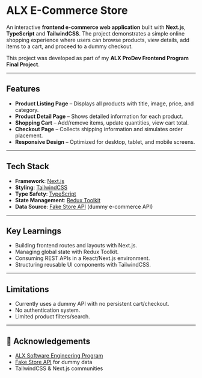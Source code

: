 # ALX E-Commerce Store

An interactive **frontend e-commerce web application** built with **Next.js**, **TypeScript** and **TailwindCSS**. The project demonstrates a simple online shopping experience where users can browse products, view details, add items to a cart, and proceed to a dummy checkout.

This project was developed as part of my **ALX ProDev Frontend Program Final Project**.

---

## Features

- **Product Listing Page** – Displays all products with title, image, price, and category.
- **Product Detail Page** – Shows detailed information for each product.
- **Shopping Cart** – Add/remove items, update quantities, view cart total.
- **Checkout Page** – Collects shipping information and simulates order placement.
- **Responsive Design** – Optimized for desktop, tablet, and mobile screens.

---

## Tech Stack

- **Framework**: [Next.js](https://nextjs.org/)
- **Styling**: [TailwindCSS](https://tailwindcss.com/)
- **Type Safety**: [TypeScript](https://typescriptlang.org/)
- **State Management**: [Redux Toolkit](https://redux-toolkit.js.org/)
- **Data Source**: [Fake Store API](https://fakestoreapi.com/) (dummy e-commerce API)

---

## Key Learnings

- Building frontend routes and layouts with Next.js.
- Managing global state with Redux Toolkit.
- Consuming REST APIs in a React/Next.js environment.
- Structuring reusable UI components with TailwindCSS.

---

## Limitations

- Currently uses a dummy API with no persistent cart/checkout.
- No authentication system.
- Limited product filters/search.

---

## 🙌 Acknowledgements

- [ALX Software Engineering Program](https://www.alx.com/)
- [Fake Store API](https://fakestoreapi.com/) for dummy data
- TailwindCSS & Next.js communities
